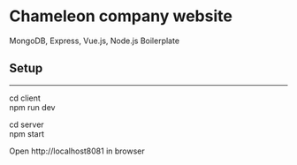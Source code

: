 # Chameleon company website
MongoDB, Express, Vue.js, Node.js Boilerplate



## Setup
-------------------
cd client  
npm run dev

cd server  
npm start

Open http://localhost8081 in browser
